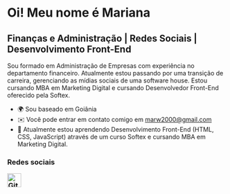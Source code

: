 Oi! [](https://user-images.githubusercontent.com/18350557/176309783-0785949b-9127-417c-8b55-ab5a4333674e.gif) Meu nome é Mariana
================================================================================================================================

Finanças e Administração | Redes Sociais | Desenvolvimento Front-End
---------------------------------------------------------------

Sou formado em Administração de Empresas com experiência no departamento financeiro. Atualmente estou passando por uma transição de carreira, gerenciando as mídias sociais de uma software house. Estou cursando MBA em Marketing Digital e cursando Desenvolvedor Front-End oferecido pela Softex.

* 🌍 Sou baseado em Goiânia
* ✉️ Você pode entrar em contato comigo em [marw2000@gmail.com](mailto:marw2000@gmail.com)
* 🧠 Atualmente estou aprendendo Desenvolvimento Front-End (HTML, CSS, JavaScript) através de um curso Softex e cursando MBA em Marketing Digital.

### Redes sociais <p align="left"> <a href="https://www.github.com/https://github.com/Mariana-Walkiria" target="_blank" rel="noreferrer"> <Foto> <source media="(prefers-color-scheme: dark)" srcset="https://raw.githubusercontent.com/danielcranney/readme-generator/main/public/icons/socials/github-dark.svg" /> <source media="(prefers-color-scheme: light)" srcset="https://raw.githubusercontent.com/danielcranney/readme-generator/main/public/icons/socials/github.svg" /> <img src="https://raw.githubusercontent.com/danielcranney/readme-generator/main/public/icons/socials/github.svg" width="32" height="32" alt="GitHub" title="GitHub" /> </imagem> </a></p>